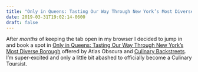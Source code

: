 ```yaml
---
title: "Only in Queens: Tasting Our Way Through New York’s Most Diverse Borough"
date: 2019-03-31T19:02:14-0600
draft: false
---
```


After _months_ of keeping the tab open in my browser I decided to jump in and book a spot in [Only in Queens: Tasting Our Way Through New York’s Most Diverse Borough](https://culinarybackstreets.com/tours-food-tours/tours-queens/2017/queens-trip-tasting-our-way-through-new-yorks-most-diverse-borough/) offered by Atlas Obscura and [Culinary Backstreets](https://culinarybackstreets.com/). I’m super-excited and only a little bit abashed to officially become a Culinary Toursist.

